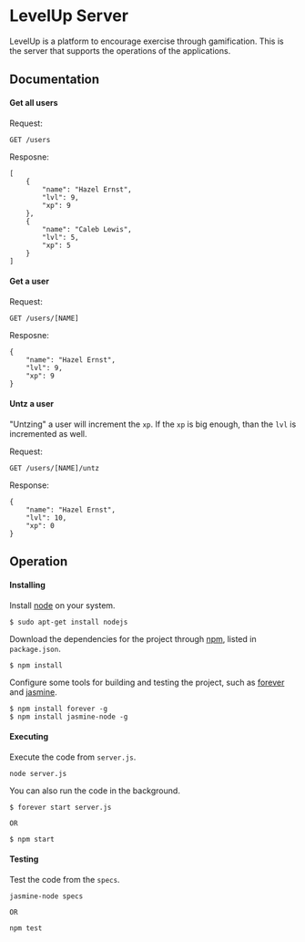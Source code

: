# LevelUp Server #

LevelUp is a platform to encourage exercise through gamification. This is the server that supports the operations of the applications.

## Documentation ##

#### Get all users ####

Request:

    GET /users

Resposne:

    [
        {
            "name": "Hazel Ernst",
            "lvl": 9,
            "xp": 9
        },
        {
            "name": "Caleb Lewis",
            "lvl": 5,
            "xp": 5
        }
    ]

#### Get a user ####

Request:

    GET /users/[NAME]

Resposne:

    {
        "name": "Hazel Ernst",
        "lvl": 9,
        "xp": 9
    }

#### Untz a user ####

"Untzing" a user will increment the ``xp``. If the ``xp`` is big enough, than the  ``lvl`` is incremented as well.

Request:

    GET /users/[NAME]/untz
 
Response:

    {
        "name": "Hazel Ernst",
        "lvl": 10,
        "xp": 0
    }

## Operation ##

#### Installing ####

Install [node](http://www.nodejs.org) on your system.

    $ sudo apt-get install nodejs

Download the dependencies for the project through [npm](https://www.npmjs.com), listed in ``package.json``.

    $ npm install

Configure some tools for building and testing the project, such as [forever](https://github.com/foreverjs/forever) and [jasmine](http://jasmine.github.io/).

    $ npm install forever -g
    $ npm install jasmine-node -g

#### Executing ####

Execute the code from ``server.js``.

    node server.js

You can also run the code in the background.

    $ forever start server.js
    
    OR
    
    $ npm start

#### Testing ####

Test the code from the ``specs``.

    jasmine-node specs
    
    OR
    
    npm test
